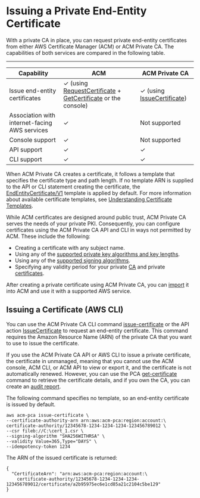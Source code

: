 # Issuing a Private End\-Entity Certificate<a name="PcaIssueCert"></a>

With a private CA in place, you can request private end\-entity certificates from either AWS Certificate Manager \(ACM\) or ACM Private CA\. The capabilities of both services are compared in the following table\.


****  

| Capability | ACM | ACM Private CA | 
| --- | --- | --- | 
| Issue end\-entity certificates | ✓ \(using [RequestCertificate](https://docs.aws.amazon.com/acm/latest/APIReference/API_RequestCertificate.html) \+ [GetCertificate](https://docs.aws.amazon.com/acm/latest/APIReference/API_GetCertificate.html) or the console\) | ✓ \(using [IssueCertificate](https://docs.aws.amazon.com/acm-pca/latest/APIReference/API_IssueCertificate.html)\) | 
| Association with internet\-facing AWS services | ✓ | Not supported | 
| Console support | ✓ | Not supported | 
| API support | ✓ | ✓ | 
| CLI support | ✓ | ✓ | 

When ACM Private CA creates a certificate, it follows a template that specifies the certificate type and path length\. If no template ARN is supplied to the API or CLI statement creating the certificate, the [EndEntityCertificate/V1](UsingTemplates.md#EndEntityCertificate-V1) template is applied by default\. For more information about available certificate templates, see [Understanding Certificate Templates](UsingTemplates.md)\.

While ACM certificates are designed around public trust, ACM Private CA serves the needs of your private PKI\. Consequently, you can configure certificates using the ACM Private CA API and CLI in ways not permitted by ACM\. These include the following:
+ Creating a certificate with any subject name\.
+ Using any of the [supported private key algorithms and key lengths](https://docs.aws.amazon.com/acm-pca/latest/userguide/supported-algorithms.html)\.
+ Using any of the [supported signing algorithms](https://docs.aws.amazon.com/acm-pca/latest/userguide/supported-algorithms.html)\.
+ Specifying any validity period for your private [CA](PcaCreateCa.html) and private [certificates](PcaIssueCert.html)\.

After creating a private certificate using ACM Private CA, you can [import](https://docs.aws.amazon.com/acm/latest/userguide/import-certificate-api-cli.html) it into ACM and use it with a supported AWS service\.

## Issuing a Certificate \(AWS CLI\)<a name="IssueCertCli"></a>

You can use the ACM Private CA CLI command [issue\-certificate](https://docs.aws.amazon.com/cli/latest/reference/acm-pca/issue-certificate.html) or the API action [IssueCertificate](https://docs.aws.amazon.com/acm-pca/latest/APIReference/API_IssueCertificate.html) to request an end\-entity certificate\. This command requires the Amazon Resource Name \(ARN\) of the private CA that you want to use to issue the certificate\.

If you use the ACM Private CA API or AWS CLI to issue a private certificate, the certificate in unmanaged, meaning that you cannot use the ACM console, ACM CLI, or ACM API to view or export it, and the certificate is not automatically renewed\. However, you can use the PCA [get\-certificate](https://docs.aws.amazon.com/cli/latest/reference/acm-pca/get-certificate.html) command to retrieve the certificate details, and if you own the CA, you can create an [audit report](PcaAuditReport.md)\.

The following command specifies no template, so an end\-entity certificate is issued by default\.

```
aws acm-pca issue-certificate \
--certificate-authority-arn arn:aws:acm-pca:region:account:\
certificate-authority/12345678-1234-1234-1234-123456789012 \
--csr fileb://C:\cert_1.csr \
--signing-algorithm "SHA256WITHRSA" \
--validity Value=365,Type="DAYS" \
--idempotency-token 1234
```

The ARN of the issued certificate is returned:

```
{
  "CertificateArn": "arn:aws:acm-pca:region:account:\
    certificate-authority/12345678-1234-1234-1234-123456789012/certificate/a2b95975ec6e1cd85a21c2104c5be129"
}
```